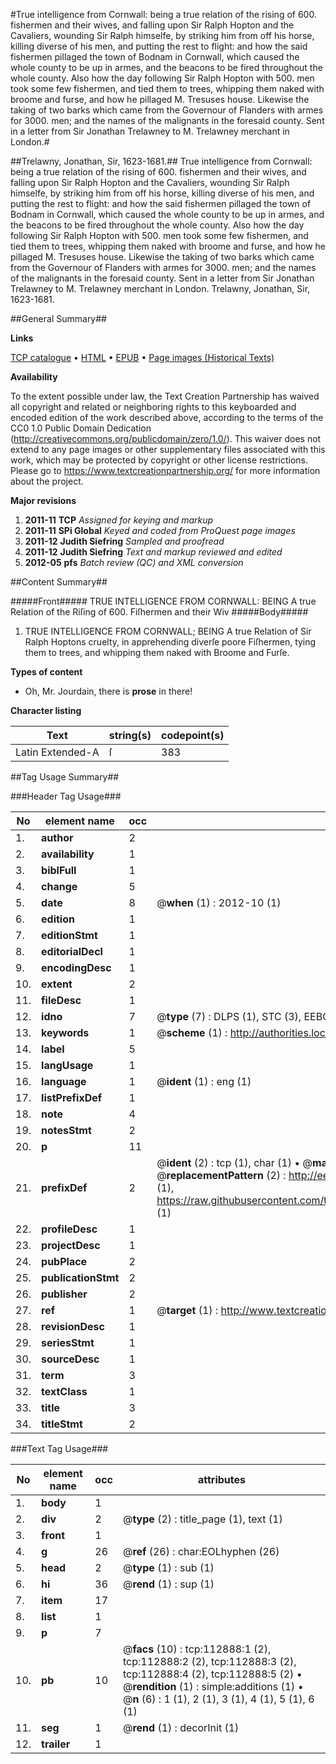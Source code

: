 #True intelligence from Cornwall: being a true relation of the rising of 600. fishermen and their wives, and falling upon Sir Ralph Hopton and the Cavaliers, wounding Sir Ralph himselfe, by striking him from off his horse, killing diverse of his men, and putting the rest to flight: and how the said fishermen pillaged the town of Bodnam in Cornwall, which caused the whole county to be up in armes, and the beacons to be fired throughout the whole county. Also how the day following Sir Ralph Hopton with 500. men took some few fishermen, and tied them to trees, whipping them naked with broome and furse, and how he pillaged M. Tresuses house. Likewise the taking of two barks which came from the Governour of Flanders with armes for 3000. men; and the names of the malignants in the foresaid county. Sent in a letter from Sir Jonathan Trelawney to M. Trelawney merchant in London.#

##Trelawny, Jonathan, Sir, 1623-1681.##
True intelligence from Cornwall: being a true relation of the rising of 600. fishermen and their wives, and falling upon Sir Ralph Hopton and the Cavaliers, wounding Sir Ralph himselfe, by striking him from off his horse, killing diverse of his men, and putting the rest to flight: and how the said fishermen pillaged the town of Bodnam in Cornwall, which caused the whole county to be up in armes, and the beacons to be fired throughout the whole county. Also how the day following Sir Ralph Hopton with 500. men took some few fishermen, and tied them to trees, whipping them naked with broome and furse, and how he pillaged M. Tresuses house. Likewise the taking of two barks which came from the Governour of Flanders with armes for 3000. men; and the names of the malignants in the foresaid county. Sent in a letter from Sir Jonathan Trelawney to M. Trelawney merchant in London.
Trelawny, Jonathan, Sir, 1623-1681.

##General Summary##

**Links**

[TCP catalogue](http://www.ota.ox.ac.uk/tcp/)  • 
[HTML](http://tei.it.ox.ac.uk/tcp/Texts-HTML/free/A94/A94822.html)  • 
[EPUB](http://tei.it.ox.ac.uk/tcp/Texts-EPUB/free/A94/A94822.epub) • 
[Page images (Historical Texts)](https://historicaltexts.jisc.ac.uk/eebo-99860763e)

**Availability**

To the extent possible under law, the Text Creation Partnership has waived all copyright and related or neighboring rights to this keyboarded and encoded edition of the work described above, according to the terms of the CC0 1.0 Public Domain Dedication (http://creativecommons.org/publicdomain/zero/1.0/). This waiver does not extend to any page images or other supplementary files associated with this work, which may be protected by copyright or other license restrictions. Please go to https://www.textcreationpartnership.org/ for more information about the project.

**Major revisions**

1. __2011-11__ __TCP__ *Assigned for keying and markup*
1. __2011-11__ __SPi Global__ *Keyed and coded from ProQuest page images*
1. __2011-12__ __Judith Siefring__ *Sampled and proofread*
1. __2011-12__ __Judith Siefring__ *Text and markup reviewed and edited*
1. __2012-05__ __pfs__ *Batch review (QC) and XML conversion*

##Content Summary##

#####Front#####
TRUE INTELLIGENCE FROM CORNWALL: BEING A true Relation of the Riſing of 600. Fiſhermen and their Wiv
#####Body#####

1. TRUE INTELLIGENCE FROM CORNWALL; BEING A true Relation of Sir Ralph Hoptons cruelty, in apprehending diverſe poore Fiſhermen, tying them to trees, and whipping them naked with Broome and Furſe.

**Types of content**

  * Oh, Mr. Jourdain, there is **prose** in there!

**Character listing**


|Text|string(s)|codepoint(s)|
|---|---|---|
|Latin Extended-A|ſ|383|

##Tag Usage Summary##

###Header Tag Usage###

|No|element name|occ|attributes|
|---|---|---|---|
|1.|__author__|2||
|2.|__availability__|1||
|3.|__biblFull__|1||
|4.|__change__|5||
|5.|__date__|8| @__when__ (1) : 2012-10 (1)|
|6.|__edition__|1||
|7.|__editionStmt__|1||
|8.|__editorialDecl__|1||
|9.|__encodingDesc__|1||
|10.|__extent__|2||
|11.|__fileDesc__|1||
|12.|__idno__|7| @__type__ (7) : DLPS (1), STC (3), EEBO-CITATION (1), PROQUEST (1), VID (1)|
|13.|__keywords__|1| @__scheme__ (1) : http://authorities.loc.gov/ (1)|
|14.|__label__|5||
|15.|__langUsage__|1||
|16.|__language__|1| @__ident__ (1) : eng (1)|
|17.|__listPrefixDef__|1||
|18.|__note__|4||
|19.|__notesStmt__|2||
|20.|__p__|11||
|21.|__prefixDef__|2| @__ident__ (2) : tcp (1), char (1)  •  @__matchPattern__ (2) : ([0-9\-]+):([0-9IVX]+) (1), (.+) (1)  •  @__replacementPattern__ (2) : http://eebo.chadwyck.com/downloadtiff?vid=$1&page=$2 (1), https://raw.githubusercontent.com/textcreationpartnership/Texts/master/tcpchars.xml#$1 (1)|
|22.|__profileDesc__|1||
|23.|__projectDesc__|1||
|24.|__pubPlace__|2||
|25.|__publicationStmt__|2||
|26.|__publisher__|2||
|27.|__ref__|1| @__target__ (1) : http://www.textcreationpartnership.org/docs/. (1)|
|28.|__revisionDesc__|1||
|29.|__seriesStmt__|1||
|30.|__sourceDesc__|1||
|31.|__term__|3||
|32.|__textClass__|1||
|33.|__title__|3||
|34.|__titleStmt__|2||


###Text Tag Usage###

|No|element name|occ|attributes|
|---|---|---|---|
|1.|__body__|1||
|2.|__div__|2| @__type__ (2) : title_page (1), text (1)|
|3.|__front__|1||
|4.|__g__|26| @__ref__ (26) : char:EOLhyphen (26)|
|5.|__head__|2| @__type__ (1) : sub (1)|
|6.|__hi__|36| @__rend__ (1) : sup (1)|
|7.|__item__|17||
|8.|__list__|1||
|9.|__p__|7||
|10.|__pb__|10| @__facs__ (10) : tcp:112888:1 (2), tcp:112888:2 (2), tcp:112888:3 (2), tcp:112888:4 (2), tcp:112888:5 (2)  •  @__rendition__ (1) : simple:additions (1)  •  @__n__ (6) : 1 (1), 2 (1), 3 (1), 4 (1), 5 (1), 6 (1)|
|11.|__seg__|1| @__rend__ (1) : decorInit (1)|
|12.|__trailer__|1||
